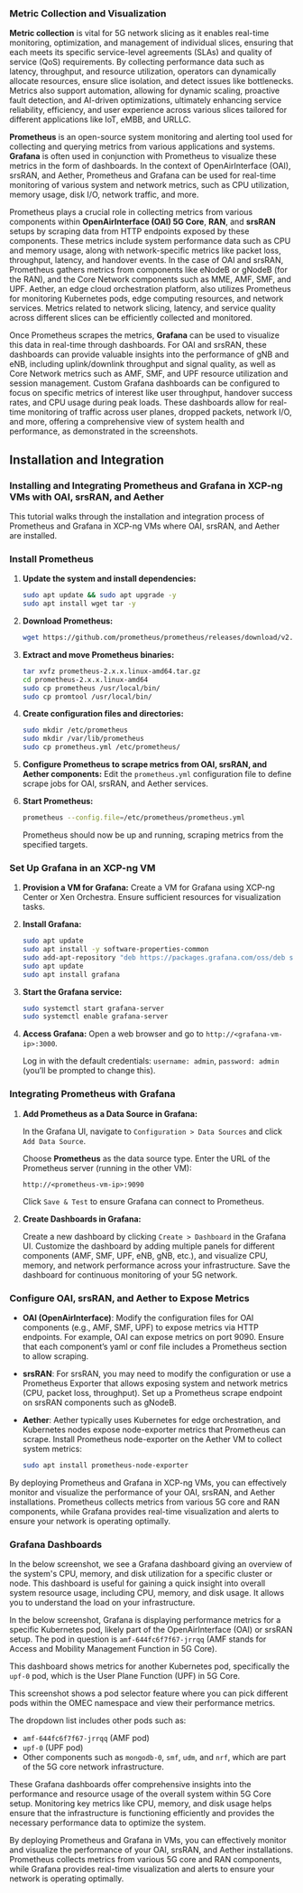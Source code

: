 
### Metric Collection and Visualization

**Metric collection** is vital for 5G network slicing as it enables real-time monitoring, optimization, and management of individual slices, ensuring that each meets its specific service-level agreements (SLAs) and quality of service (QoS) requirements. By collecting performance data such as latency, throughput, and resource utilization, operators can dynamically allocate resources, ensure slice isolation, and detect issues like bottlenecks. Metrics also support automation, allowing for dynamic scaling, proactive fault detection, and AI-driven optimizations, ultimately enhancing service reliability, efficiency, and user experience across various slices tailored for different applications like IoT, eMBB, and URLLC.

**Prometheus** is an open-source system monitoring and alerting tool used for collecting and querying metrics from various applications and systems. **Grafana** is often used in conjunction with Prometheus to visualize these metrics in the form of dashboards. In the context of OpenAirInterface (OAI), srsRAN, and Aether, Prometheus and Grafana can be used for real-time monitoring of various system and network metrics, such as CPU utilization, memory usage, disk I/O, network traffic, and more.

Prometheus plays a crucial role in collecting metrics from various components within **OpenAirInterface (OAI) 5G Core**, **RAN**, and **srsRAN** setups by scraping data from HTTP endpoints exposed by these components. These metrics include system performance data such as CPU and memory usage, along with network-specific metrics like packet loss, throughput, latency, and handover events. In the case of OAI and srsRAN, Prometheus gathers metrics from components like eNodeB or gNodeB (for the RAN), and the Core Network components such as MME, AMF, SMF, and UPF. Aether, an edge cloud orchestration platform, also utilizes Prometheus for monitoring Kubernetes pods, edge computing resources, and network services. Metrics related to network slicing, latency, and service quality across different slices can be efficiently collected and monitored.

Once Prometheus scrapes the metrics, **Grafana** can be used to visualize this data in real-time through dashboards. For OAI and srsRAN, these dashboards can provide valuable insights into the performance of gNB and eNB, including uplink/downlink throughput and signal quality, as well as Core Network metrics such as AMF, SMF, and UPF resource utilization and session management. Custom Grafana dashboards can be configured to focus on specific metrics of interest like user throughput, handover success rates, and CPU usage during peak loads. These dashboards allow for real-time monitoring of traffic across user planes, dropped packets, network I/O, and more, offering a comprehensive view of system health and performance, as demonstrated in the screenshots.

## Installation and Integration

### Installing and Integrating Prometheus and Grafana in XCP-ng VMs with OAI, srsRAN, and Aether

This tutorial walks through the installation and integration process of Prometheus and Grafana in XCP-ng VMs where OAI, srsRAN, and Aether are installed.

### Install Prometheus

1. **Update the system and install dependencies:**
   ```bash
   sudo apt update && sudo apt upgrade -y
   sudo apt install wget tar -y
   ```

2. **Download Prometheus:**
   ```bash
   wget https://github.com/prometheus/prometheus/releases/download/v2.53.2/prometheus-2.53.2.linux-amd64.tar.gz
   ```

3. **Extract and move Prometheus binaries:**
   ```bash
   tar xvfz prometheus-2.x.x.linux-amd64.tar.gz
   cd prometheus-2.x.x.linux-amd64
   sudo cp prometheus /usr/local/bin/
   sudo cp promtool /usr/local/bin/
   ```

4. **Create configuration files and directories:**
   ```bash
   sudo mkdir /etc/prometheus
   sudo mkdir /var/lib/prometheus
   sudo cp prometheus.yml /etc/prometheus/
   ```

5. **Configure Prometheus to scrape metrics from OAI, srsRAN, and Aether components:**
   Edit the `prometheus.yml` configuration file to define scrape jobs for OAI, srsRAN, and Aether services.

6. **Start Prometheus:**
   ```bash
   prometheus --config.file=/etc/prometheus/prometheus.yml
   ```
   Prometheus should now be up and running, scraping metrics from the specified targets.

### Set Up Grafana in an XCP-ng VM

1. **Provision a VM for Grafana:**
   Create a VM for Grafana using XCP-ng Center or Xen Orchestra. Ensure sufficient resources for visualization tasks.

2. **Install Grafana:**
   ```bash
   sudo apt update
   sudo apt install -y software-properties-common
   sudo add-apt-repository "deb https://packages.grafana.com/oss/deb stable main"
   sudo apt update
   sudo apt install grafana
   ```

3. **Start the Grafana service:**
   ```bash
   sudo systemctl start grafana-server
   sudo systemctl enable grafana-server
   ```

4. **Access Grafana:**
   Open a web browser and go to `http://<grafana-vm-ip>:3000`.

   Log in with the default credentials: `username: admin`, `password: admin` (you’ll be prompted to change this).

### Integrating Prometheus with Grafana

1. **Add Prometheus as a Data Source in Grafana:**

   In the Grafana UI, navigate to `Configuration > Data Sources` and click `Add Data Source`.

   Choose **Prometheus** as the data source type. Enter the URL of the Prometheus server (running in the other VM):

   ```
   http://<prometheus-vm-ip>:9090
   ```

   Click `Save & Test` to ensure Grafana can connect to Prometheus.

2. **Create Dashboards in Grafana:**

   Create a new dashboard by clicking `Create > Dashboard` in the Grafana UI. Customize the dashboard by adding multiple panels for different components (AMF, SMF, UPF, eNB, gNB, etc.), and visualize CPU, memory, and network performance across your infrastructure. Save the dashboard for continuous monitoring of your 5G network.

### Configure OAI, srsRAN, and Aether to Expose Metrics

- **OAI (OpenAirInterface)**: Modify the configuration files for OAI components (e.g., AMF, SMF, UPF) to expose metrics via HTTP endpoints. For example, OAI can expose metrics on port 9090. Ensure that each component’s yaml or conf file includes a Prometheus section to allow scraping.

- **srsRAN**: For srsRAN, you may need to modify the configuration or use a Prometheus Exporter that allows exposing system and network metrics (CPU, packet loss, throughput). Set up a Prometheus scrape endpoint on srsRAN components such as gNodeB.

- **Aether**: Aether typically uses Kubernetes for edge orchestration, and Kubernetes nodes expose node-exporter metrics that Prometheus can scrape. Install Prometheus node-exporter on the Aether VM to collect system metrics:
   ```bash
   sudo apt install prometheus-node-exporter
   ```

By deploying Prometheus and Grafana in XCP-ng VMs, you can effectively monitor and visualize the performance of your OAI, srsRAN, and Aether installations. Prometheus collects metrics from various 5G core and RAN components, while Grafana provides real-time visualization and alerts to ensure your network is operating optimally.

### Grafana Dashboards

In the below screenshot, we see a Grafana dashboard giving an overview of the system's CPU, memory, and disk utilization for a specific cluster or node. This dashboard is useful for gaining a quick insight into overall system resource usage, including CPU, memory, and disk usage. It allows you to understand the load on your infrastructure.

In the below screenshot, Grafana is displaying performance metrics for a specific Kubernetes pod, likely part of the OpenAirInterface (OAI) or srsRAN setup. The pod in question is `amf-644fc6f7f67-jrrqq` (AMF stands for Access and Mobility Management Function in 5G Core).

This dashboard shows metrics for another Kubernetes pod, specifically the `upf-0` pod, which is the User Plane Function (UPF) in 5G Core.

This screenshot shows a pod selector feature where you can pick different pods within the OMEC namespace and view their performance metrics.

The dropdown list includes other pods such as:
- `amf-644fc6f7f67-jrrqq` (AMF pod)
- `upf-0` (UPF pod)
- Other components such as `mongodb-0`, `smf`, `udm`, and `nrf`, which are part of the 5G core network infrastructure.

These Grafana dashboards offer comprehensive insights into the performance and resource usage of the overall system within 5G Core setup. Monitoring key metrics like CPU, memory, and disk usage helps ensure that the infrastructure is functioning efficiently and provides the necessary performance data to optimize the system.

By deploying Prometheus and Grafana in VMs, you can effectively monitor and visualize the performance of your OAI, srsRAN, and Aether installations. Prometheus collects metrics from various 5G core and RAN components, while Grafana provides real-time visualization and alerts to ensure your network is operating optimally.
```

